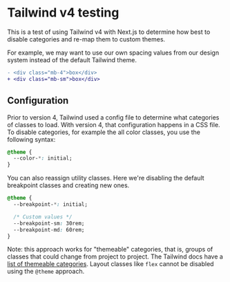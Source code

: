 # Tailwind v4 testing

This is a test of using Tailwind v4 with Next.js to determine how best to disable categories and re-map them to custom themes.

For example, we may want to use our own spacing values from our design system instead of the default Tailwind theme.

```diff
- <div class="mb-4">box</div>
+ <div class="mb-sm">box</div>
```

## Configuration

Prior to version 4, Tailwind used a config file to determine what categories of classes to load. With version 4, that configuration happens in a CSS file.
To disable categories, for example the all color classes, you use the following syntax:

```css
@theme {
  --color-*: initial;
}
```

You can also reassign utility classes. Here we're disabling the default breakpoint classes and creating new ones.

```css
@theme {
  --breakpoint-*: initial;

  /* Custom values */
  --breakpoint-sm: 30rem;
  --breakpoint-md: 60rem;
}
```

Note: this approach works for "themeable" categories, that is, groups of classes that could change from project to project. The Tailwind docs have a [list of themeable categories](https://tailwindcss.com/docs/theme#theme-variable-namespaces). Layout classes like `flex` cannot be disabled using the `@theme` approach.
